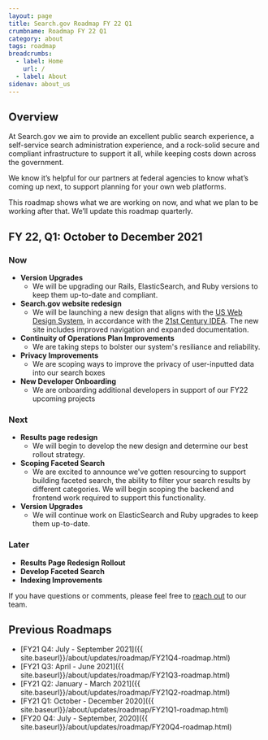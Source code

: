 ```yaml
---
layout: page
title: Search.gov Roadmap FY 22 Q1
crumbname: Roadmap FY 22 Q1
category: about
tags: roadmap
breadcrumbs:
  - label: Home
    url: /
  - label: About
sidenav: about_us
---
```


## Overview

At Search.gov we aim to provide an excellent public search experience, a self-service search administration experience, and a rock-solid secure and compliant infrastructure to support it all, while keeping costs down across the government.

We know it’s helpful for our partners at federal agencies to know what’s coming up next, to support planning for your own web platforms. 

This roadmap shows what we are working on now, and what we plan to be working after that. We’ll update this roadmap quarterly.


## FY 22, Q1: October to December 2021

### Now

* **Version Upgrades**
  * We will be upgrading our Rails, ElasticSearch, and Ruby versions to keep them up-to-date and compliant. 
* **Search.gov website redesign**
  * We will be launching a new design that aligns with the [US Web Design System](https://designsystem.digital.gov/), in accordance with the [21st Century IDEA](https://digital.gov/resources/21st-century-integrated-digital-experience-act/). The new site includes improved navigation and expanded documentation.
* **Continuity of Operations Plan Improvements** 
  * We are taking steps to bolster our system's resiliance and reliability.
* **Privacy Improvements**
  * We are scoping ways to improve the privacy of user-inputted data into our search boxes
* **New Developer Onboarding**
  * We are onboarding additional developers in support of our FY22 upcoming projects

### Next

* **Results page redesign**
  * We will begin to develop the new design and determine our best rollout strategy.
* **Scoping Faceted Search**
  * We are excited to announce we've gotten resourcing to support building faceted search, the ability to filter your search results by different categories. We will begin scoping the backend and frontend work required to support this functionality.
* **Version Upgrades**
  * We will continue work on ElasticSearch and Ruby upgrades to keep them up-to-date.

### Later

* **Results Page Redesign Rollout**
* **Develop Faceted Search**
* **Indexing Improvements**

If you have questions or comments, please feel free to [reach out](mailto:search@support.digitalgov.gov) to our team.

## Previous Roadmaps

* [FY21 Q4: July - September 2021]({{ site.baseurl}}/about/updates/roadmap/FY21Q4-roadmap.html)
* [FY21 Q3: April - June 2021]({{ site.baseurl}}/about/updates/roadmap/FY21Q3-roadmap.html)
* [FY21 Q2: January - March 2021]({{ site.baseurl}}/about/updates/roadmap/FY21Q2-roadmap.html)
* [FY21 Q1: October - December 2020]({{ site.baseurl}}/about/updates/roadmap/FY21Q1-roadmap.html)
* [FY20 Q4: July - September, 2020]({{ site.baseurl}}/about/updates/roadmap/FY20Q4-roadmap.html)